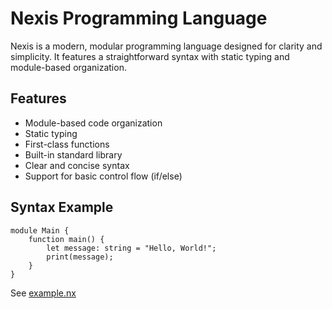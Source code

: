 # Nexis Programming Language

Nexis is a modern, modular programming language designed for clarity and simplicity. It features a straightforward syntax with static typing and module-based organization.

## Features

- Module-based code organization
- Static typing
- First-class functions
- Built-in standard library
- Clear and concise syntax
- Support for basic control flow (if/else)

## Syntax Example

```nexis
module Main {
    function main() {
        let message: string = "Hello, World!";
        print(message);
    }
}
```

See [example.nx](example.nx)
